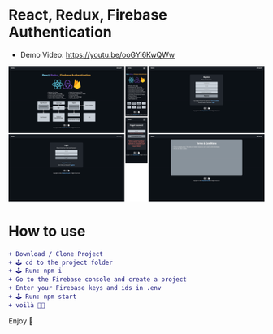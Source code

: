 # React, Redux, Firebase Authentication

+ Demo Video: https://youtu.be/ooGYi6KwQWw

![Demo](https://github.com/mojtabamoradli/React-Redux-Firebase-Auth/blob/main/Demo.png?raw=true "Demo")


# How to use
```diff
+ Download / Clone Project
+ 🕹 cd to the project folder
+ 🕹 Run: npm i
+ Go to the Firebase console and create a project
+ Enter your Firebase keys and ids in .env 
+ 🕹 Run: npm start
+ voilà 🤌🏼
```

Enjoy 🚀

